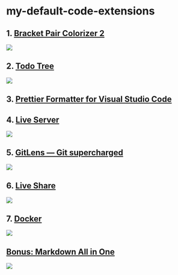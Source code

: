 # my-default-code-extensions

## 1. [Bracket Pair Colorizer 2](https://marketplace.visualstudio.com/items?itemName=CoenraadS.bracket-pair-colorizer-2)
   ![](https://github.com/CoenraadS/Bracket-Pair-Colorizer-2/raw/master/images/example.png)

## 2. [Todo Tree](https://marketplace.visualstudio.com/items?itemName=Gruntfuggly.todo-tree)
![](https://raw.githubusercontent.com/Gruntfuggly/todo-tree/master/resources/screenshot.png)

## 3. [Prettier Formatter for Visual Studio Code](https://marketplace.visualstudio.com/items?itemName=esbenp.prettier-vscode)

## 4. [Live Server](https://marketplace.visualstudio.com/items?itemName=ritwickdey.LiveServer)
![](https://github.com/ritwickdey/vscode-live-server/raw/master/images/Screenshot/vscode-live-server-animated-demo.gif)

## 5. [GitLens — Git supercharged](https://marketplace.visualstudio.com/items?itemName=eamodio.gitlens)
![](https://raw.githubusercontent.com/eamodio/vscode-gitlens/master/images/docs/gitlens-preview.gif)

## 6. [Live Share](https://marketplace.visualstudio.com/items?itemName=ms-vsliveshare.vsliveshare)
![](https://aka.ms/vsls/quickstart/viewlet-guest)

## 7. [Docker](https://marketplace.visualstudio.com/items?itemName=ms-azuretools.vscode-docker)
![](https://github.com/microsoft/vscode-docker/raw/master/resources/readme/overview.gif)

## [Bonus: Markdown All in One](https://marketplace.visualstudio.com/items?itemName=yzhang.markdown-all-in-one)
![](https://github.com/yzhang-gh/vscode-markdown/raw/master/images/gifs/toggle-bold.gif)